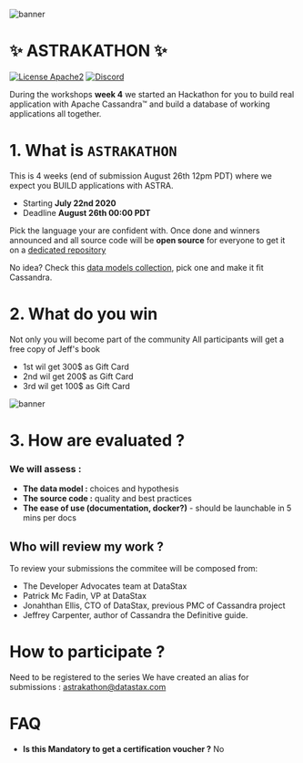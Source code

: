 ![banner](https://raw.githubusercontent.com/DataStax-Academy/cassandra-workshop-series/master/materials/images/banner2.png)

# ✨ ASTRAKATHON ✨

[![License Apache2](https://img.shields.io/hexpm/l/plug.svg)](http://www.apache.org/licenses/LICENSE-2.0)
[![Discord](https://img.shields.io/discord/685554030159593522)](https://discord.com/widget?id=685554030159593522&theme=dark)

During the workshops **week 4** we started an Hackathon for you to build real application with Apache Cassandra™ and build a database of working applications all together.

# 1. What is `ASTRAKATHON`

This is 4 weeks (end of submission August 26th 12pm PDT) where we expect you BUILD applications with ASTRA. 

- Starting **July 22nd 2020**
- Deadline **August 26th 00:00 PDT**

Pick the language your are confident with. Once done and winners announced and all source code will be **open source** for everyone to get it on a [dedicated repository](https://github.com/DataStax-Academy/astrakathon)

No idea? Check this [data models collection](http://www.databaseanswers.org/data_models/index.htm), pick one and make it fit Cassandra.

# 2. What do you win

Not only you will become part of the community All participants will get a free copy of Jeff's book

- 1st wil get 300$ as Gift Card
- 2nd wil get 200$ as Gift Card
- 3rd wil get 100$ as Gift Card

![banner](https://raw.githubusercontent.com/DataStax-Academy/cassandra-workshop-series/master/week4-AppDev-api/images/podium.png)

# 3. How are evaluated ?

### We will assess :
- **The data model :** choices and hypothesis
- **The source code :** quality and best practices
- **The ease of use (documentation, docker?)** - should be launchable in 5 mins per docs

## Who will review my work ?
To review your submissions the commitee will be composed from:
- The Developer Advocates team at DataStax
- Patrick Mc Fadin, VP at DataStax
- Jonahthan Ellis, CTO of DataStax, previous PMC of Cassandra project
- Jeffrey Carpenter, author of Cassandra the Definitive guide.

# How to participate ? 

Need to be registered to the series
We have created an alias for submissions : [astrakathon@datastax.com](#)

# FAQ

- **Is this Mandatory to get a certification voucher ?** No
